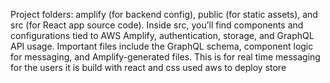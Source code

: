 Project folders: amplify (for backend config), public (for static assets), and src (for React app source code). Inside src, you’ll find components and configurations tied to AWS Amplify, authentication, storage, and GraphQL API usage. Important files include the GraphQL schema, component logic for messaging, and Amplify-generated files.
This is for real time messaging for the users 
it is build with react and css
used aws to deploy store
